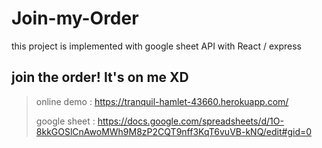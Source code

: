 # Join-my-Order

this project is implemented with google sheet API with React / express

## join the order! It's on me XD
>
>online demo : https://tranquil-hamlet-43660.herokuapp.com/
>
>google sheet : https://docs.google.com/spreadsheets/d/1O-8kkGOSlCnAwoMWh9M8zP2CQT9nff3KqT6vuVB-kNQ/edit#gid=0
